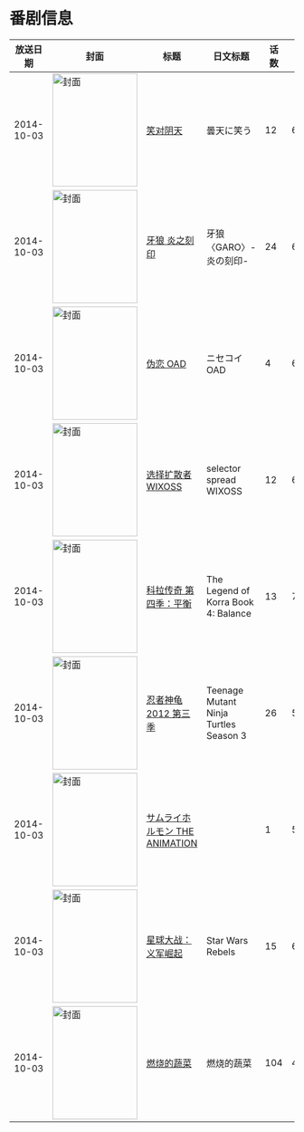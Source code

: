 # 番剧信息

|放送日期|封面|标题|日文标题|话数|评分|评分人数|
|---|---|---|---|---|---|---|
|2014-10-03|<img src="//lain.bgm.tv/pic/cover/c/c2/90/80837_7v37U.jpg" alt="封面" style="width:150px;height:200px;object-fit:cover;">|[笑对阴天](https://bangumi.tv/subject/80837)|曇天に笑う|12|6.2|521人评分|
|2014-10-03|<img src="//lain.bgm.tv/pic/cover/c/17/6e/88741_FrUGv.jpg" alt="封面" style="width:150px;height:200px;object-fit:cover;">|[牙狼 炎之刻印](https://bangumi.tv/subject/88741)|牙狼〈GARO〉-炎の刻印-|24|6.9|620人评分|
|2014-10-03|<img src="//lain.bgm.tv/pic/cover/c/2d/bb/104196_mIzDE.jpg" alt="封面" style="width:150px;height:200px;object-fit:cover;">|[伪恋 OAD](https://bangumi.tv/subject/104196)|ニセコイ OAD|4|6.9|2246人评分|
|2014-10-03|<img src="//lain.bgm.tv/pic/cover/c/17/ac/106314_177Q4.jpg" alt="封面" style="width:150px;height:200px;object-fit:cover;">|[选择扩散者WIXOSS](https://bangumi.tv/subject/106314)|selector spread WIXOSS|12|6.7|1258人评分|
|2014-10-03|<img src="//lain.bgm.tv/pic/cover/c/53/9c/114184_b5U7U.jpg" alt="封面" style="width:150px;height:200px;object-fit:cover;">|[科拉传奇 第四季：平衡](https://bangumi.tv/subject/114184)|The Legend of Korra Book 4: Balance|13|7.0|160人评分|
|2014-10-03|<img src="//lain.bgm.tv/pic/cover/c/d3/81/115048_1eHjC.jpg" alt="封面" style="width:150px;height:200px;object-fit:cover;">|[忍者神龟2012 第三季](https://bangumi.tv/subject/115048)|Teenage Mutant Ninja Turtles Season 3|26|5.8|16人评分|
|2014-10-03|<img src="/img/no_icon_subject.png" alt="封面" style="width:150px;height:200px;object-fit:cover;">|[サムライホルモン THE ANIMATION](https://bangumi.tv/subject/115238)||1|5.6|145人评分|
|2014-10-03|<img src="//lain.bgm.tv/pic/cover/c/d8/53/189703_9RgZu.jpg" alt="封面" style="width:150px;height:200px;object-fit:cover;">|[星球大战：义军崛起](https://bangumi.tv/subject/189703)|Star Wars Rebels|15|6.8|31人评分|
|2014-10-03|<img src="//lain.bgm.tv/pic/cover/c/f4/06/247503_bb5qz.jpg" alt="封面" style="width:150px;height:200px;object-fit:cover;">|[燃烧的蔬菜](https://bangumi.tv/subject/247503)|燃烧的蔬菜|104|4.4|14人评分|
